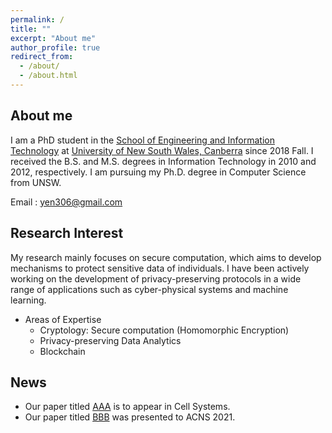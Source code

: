 ```yaml
---
permalink: /
title: ""
excerpt: "About me"
author_profile: true
redirect_from: 
  - /about/
  - /about.html
---
```


## About me
I am a PhD student in the [School of Engineering and Information Technology](https://www.unsw.adfa.edu.au/seit) at [University of New South Wales, Canberra](https://www.unsw.adfa.edu.au/) since 2018 Fall. I received the B.S. and M.S. degrees in Information Technology in 2010 and 2012, respectively. I am pursuing my Ph.D. degree in Computer Science from UNSW. 

Email : yen306@gmail.com


## Research Interest
My research mainly focuses on secure computation, which aims to develop mechanisms to protect sensitive data of individuals. I have been actively working on the development of privacy-preserving protocols in a wide range of applications such as cyber-physical systems and machine learning.
 * Areas of Expertise
     * Cryptology: Secure computation (Homomorphic Encryption)
     * Privacy-preserving Data Analytics
     * Blockchain
   

## News

 * Our paper titled [AAA](https://www.biorxiv.org/content/10.1101/2020.07.02.183459v2) is to appear in Cell Systems. 
 * Our paper titled [BBB](https://eprint.iacr.org/2020/015.pdf) was presented to ACNS 2021.
